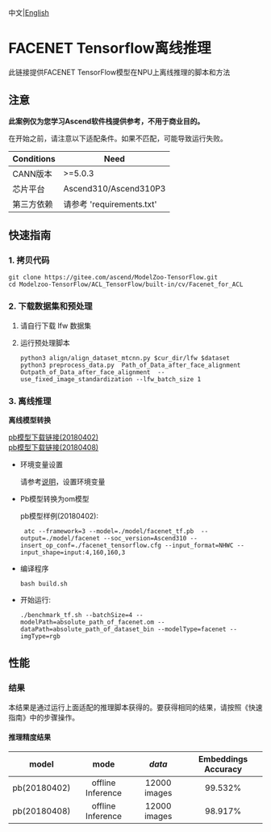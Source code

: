 中文|[English](README_EN.md)

# FACENET Tensorflow离线推理

此链接提供FACENET TensorFlow模型在NPU上离线推理的脚本和方法

## 注意
**此案例仅为您学习Ascend软件栈提供参考，不用于商业目的。**

在开始之前，请注意以下适配条件。如果不匹配，可能导致运行失败。

| Conditions | Need |
| --- | --- |
| CANN版本 | >=5.0.3 |
| 芯片平台| Ascend310/Ascend310P3 |
| 第三方依赖| 请参考 'requirements.txt' |

## 快速指南

### 1. 拷贝代码

```shell
git clone https://gitee.com/ascend/ModelZoo-TensorFlow.git
cd Modelzoo-TensorFlow/ACL_TensorFlow/built-in/cv/Facenet_for_ACL
```

### 2. 下载数据集和预处理

1. 请自行下载 lfw 数据集

2. 运行预处理脚本
   ```
   python3 align/align_dataset_mtcnn.py $cur_dir/lfw $dataset
   python3 preprocess_data.py  Path_of_Data_after_face_alignment  Outpath_of_Data_after_face_alignment  --use_fixed_image_standardization --lfw_batch_size 1
   
   ```
 
### 3. 离线推理

**离线模型转换**

  [pb模型下载链接(20180402)](https://obs-9be7.obs.cn-east-2.myhuaweicloud.com/003_Atc_Models/modelzoo/Official/cv/Facenet_for_ACL.zip)  
  [pb模型下载链接(20180408)](https://ascend-repo-modelzoo.obs.cn-east-2.myhuaweicloud.com/model/2022-09-24_tf/FaceNet_for_ACL/facenet_20180408-102900.pb)

- 环境变量设置

  请参考[说明](https://gitee.com/ascend/ModelZoo-TensorFlow/wikis/02.%E7%A6%BB%E7%BA%BF%E6%8E%A8%E7%90%86%E6%A1%88%E4%BE%8B/Ascend%E5%B9%B3%E5%8F%B0%E6%8E%A8%E7%90%86%E7%8E%AF%E5%A2%83%E5%8F%98%E9%87%8F%E8%AE%BE%E7%BD%AE?sort_id=6458719)，设置环境变量

- Pb模型转换为om模型
  
  pb模型样例(20180402):

  ```
   atc --framework=3 --model=./model/facenet_tf.pb  --output=./model/facenet --soc_version=Ascend310 --insert_op_conf=./facenet_tensorflow.cfg --input_format=NHWC --input_shape=input:4,160,160,3
  ```

- 编译程序

  ```
  bash build.sh
  ```

- 开始运行:

  ```
  ./benchmark_tf.sh --batchSize=4 --modelPath=absolute_path_of_facenet.om --dataPath=absolute_path_of_dataset_bin --modelType=facenet --imgType=rgb
  ```
  
## 性能

### 结果

本结果是通过运行上面适配的推理脚本获得的。要获得相同的结果，请按照《快速指南》中的步骤操作。

#### 推理精度结果

|       model    |       mode       | ***data***  |    Embeddings Accuracy    |
| :---------------:| :---------------: | :---------: | :---------: |
| pb(20180402)| offline Inference | 12000 images |   99.532%     |
| pb(20180408)| offline Inference | 12000 images |   98.917%     |


